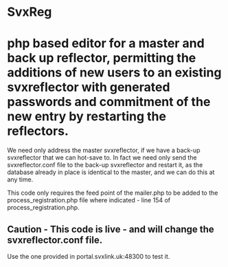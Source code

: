 # SvxReg
<h1> php based editor for a master and back up reflector, permitting the additions of new users to an existing svxreflector with generated passwords and commitment of the new entry by restarting the reflectors.</h1>

<p>We need only address the master svxreflector, if we have a back-up svxreflector that we can hot-save to. In fact we need only send the svxreflector.conf file to the back-up svxreflector and restart it, as the database already in place is identical to the master, and we can do this at any time.</p>

<p>This code only requires the feed point of the mailer.php to be added to the process_registration.php file where indicated - line 154 of process_registration.php.</p>

<h2>Caution - This code is live - and will change the svxreflector.conf file.</h2>
<p>Use the one provided in portal.svxlink.uk:48300 to test it.</p>